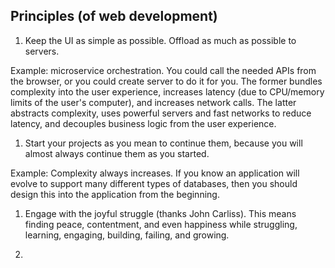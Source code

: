 ## Principles (of web development)

1. Keep the UI as simple as possible. Offload as much as possible to servers.

Example: microservice orchestration. You could call the needed APIs from the browser, or you could create server to do it for you. The former bundles complexity into the user experience, increases latency (due to CPU/memory limits of the user's computer), and increases network calls. The latter abstracts complexity, uses powerful servers and fast networks to reduce latency, and decouples business logic from the user experience.

1. Start your projects as you mean to continue them, because you will almost always continue them as you started. 

Example: Complexity always increases. If you know an application will evolve to support many different types of databases, then you should design this into the application from the beginning.

1. Engage with the joyful struggle (thanks John Carliss). This means finding peace, contentment, and even happiness while struggling, learning, engaging, building, failing, and growing.

1. 